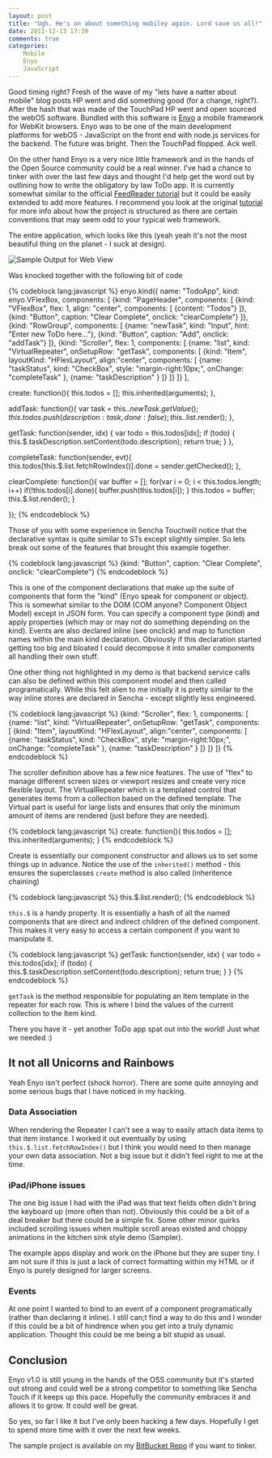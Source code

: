 ```yaml
---
layout: post
title: "Ugh. He's on about something mobiley again. Lord save us all!"
date: 2011-12-13 17:39
comments: true
categories:
    Mobile
    Enyo
    JavaScript
---
```


Good timing right?  Fresh of the wave of my "lets have a natter about mobile" blog posts HP went and did something good (for a change, right?).  After the hash that was made of the TouchPad HP went and open sourced the webOS software. <!-- more -->  Bundled with this software is [Enyo](https://developer.palm.com/content/api/dev-guide/enyo.html) a mobile framework for WebKit browsers.  Enyo was to be one of the main development platforms for webOS - JavaScript on the front end with node.js services for the backend.  The future was bright.  Then the TouchPad flopped.  Ack well.

On the other hand Enyo is a very nice little framework and in the hands of the Open Source community could be a real winner.  I've had a chance to tinker with over the last few days and thought I'd help get the word out by outlining how to write the obligatory by law ToDo app.  It is currently somewhat similar to the official [FeedReader tutorial](https://developer.palm.com/content/api/dev-guide/enyo/tutorial.html) but it could be easily extended to add more features.  I recommend you look at the original [tutorial](https://developer.palm.com/content/api/dev-guide/enyo/tutorial.html) for more info about how the project is structured as there are certain conventions that may seem odd to your typical web framework.

The entire application, which looks like this (yeah yeah it's not the most beautiful thing on the planet - I suck at design).

![Sample Output for Web View](/images/blog/enyo/todo.png)

Was knocked together with the following bit of code

{% codeblock lang:javascript %}
enyo.kind({
  name: "TodoApp",
  kind: enyo.VFlexBox,
  components: [
      {kind: "PageHeader",  components: [
        {kind: "VFlexBox",  flex: 1, align: "center", components: [ {content: "Todos"} ]},
        {kind: "Button", caption: "Clear Complete", onclick: "clearComplete"}
      ]},
      {kind: "RowGroup",  components: [
        {name: "newTask", kind: "Input", hint: "Enter new ToDo here..."},
        {kind: "Button", caption: "Add", onclick: "addTask"}
      ]},
      {kind: "Scroller",  flex: 1,  components: [
        {name: "list", kind: "VirtualRepeater", onSetupRow: "getTask", components: [
          {kind: "Item", layoutKind: "HFlexLayout", align:"center", components: [
            {name: "taskStatus", kind: "CheckBox", style: "margin-right:10px;", onChange: "completeTask" },
            {name: "taskDescription" }
          ]}
        ]}
      ]}
  ],

  create: function(){
    this.todos = [];
    this.inherited(arguments);
  },

  addTask: function(){
    var task = this.$.newTask.getValue();
    this.todos.push({ description: task, done: false });
    this.$.list.render();
  },

  getTask: function(sender, idx) {
    var todo = this.todos[idx];
    if (todo) {
        this.$.taskDescription.setContent(todo.description);
        return true;
    }
  },

  completeTask: function(sender, evt){
    this.todos[this.$.list.fetchRowIndex()].done = sender.getChecked();
  },

  clearComplete: function(){
    var buffer = [];
    for(var i = 0; i < this.todos.length; i++) if(!this.todos[i].done){
      buffer.push(this.todos[i]);
    }
    this.todos = buffer;
    this.$.list.render();
  }

});
{% endcodeblock %}

Those of you with some experience in Sencha Touchwill notice that the declarative syntax is quite similar to STs except slightly simpler.  So lets break out some of the features that brought this example together.

{% codeblock lang:javascript %}
{kind: "Button", caption: "Clear Complete", onclick: "clearComplete"}
{% endcodeblock %}

This is one of the component declarations that make up the suite of components that form the "kind" (Enyo speak for component or object).  This is somewhat similar to the DOM (COM anyone?  Component Object Model) except in JSON form.  You can specify a component type (kind) and apply properties (which may or may not do something depending on the kind).  Events are also declared inline (see onclick) and map to function names within the main kind declaration.  Obviously if this declaration started getting too big and bloated I could decompose it into smaller components all handling their own stuff.

One other thing not highlighted in my demo is that backend service calls can also be defined within this component model and then called programatically.  While this felt alien to me initially it is pretty similar to the way inline stores are declared in Sencha - except slightly less engineered.

{% codeblock lang:javascript %}
{kind: "Scroller",  flex: 1,  components: [
    {name: "list", kind: "VirtualRepeater", onSetupRow: "getTask", components: [
      {kind: "Item", layoutKind: "HFlexLayout", align:"center", components: [
        {name: "taskStatus", kind: "CheckBox", style: "margin-right:10px;", onChange: "completeTask" },
        {name: "taskDescription" }
      ]}
    ]}
]}
{% endcodeblock %}

The scroller definition above has a few nice features.  The use of "flex" to manage different screen sizes or viewport resizes and create very nice flexible layout.  The VirtualRepeater which is a templated control that generates items from a collection based on the defined template.  The Virtual part is useful for large lists and ensures that only the minimum amount of items are rendered (just before they are needed).

{% codeblock lang:javascript %}
create: function(){
    this.todos = [];
    this.inherited(arguments);
}
{% endcodeblock %}

Create is essentially our component constructor and allows us to set some things up in advance.  Notice the use of the `inherited()` method - this ensures the superclasses `create` method is also called (inheritence chaining)

{% codeblock lang:javascript %}
this.$.list.render();
{% endcodeblock %}

`this.$` is a handy property.  It is essentially a hash of all the named components that are direct and indirect children of the defined component.  This makes it very easy to access a certain component if you want to manipulate it.

{% codeblock lang:javascript %}
getTask: function(sender, idx) {
    var todo = this.todos[idx];
    if (todo) {
        this.$.taskDescription.setContent(todo.description);
        return true;
    }
}
{% endcodeblock %}

`getTask` is the method responsible for populating an Item template in the repeater for each row.  This is where I bind the values of the current collection to the Item kind.

There you have it - yet another ToDo app spat out into the world!  Just what we needed :)

## It not all Unicorns and Rainbows

Yeah Enyo isn't perfect (shock horror).  There are some quite annoying and some serious bugs that I have noticed in my hacking.

### Data Association

When rendering the Repeater I can't see a way to easily attach data items to that item instance.  I worked it out eventually by using `this.$.list.fetchRowIndex()` but I think you would need to then manage your own data association.  Not a big issue but it didn't feel right to me at the time.

### iPad/iPhone issues

The one big issue I had with the iPad was that text fields often didn't bring the keyboard up (more often than not).  Obviously this could be a bit of a deal breaker but there could be a simple fix.  Some other minor quirks included scrolling issues when multiple scroll areas existed and choppy animations in the kitchen sink style demo (Sampler).

The example apps display and work on the iPhone but they are super tiny.  I am not sure if this is just a lack of correct formatting within my HTML or if Enyo is purely designed for larger screens.

### Events

At one point I wanted to bind to an event of a component programatically (rather than declaring it inline).  I still can;t find a way to do this and I wonder if this could be a bit of hindrence when you get into a truly dynamic application.  Thought this could be me being a bit stupid as usual.

## Conclusion

Enyo v1.0 is still young in the hands of the OSS community but it's started out strong and could well be a strong competitor to something like Sencha Touch if it keeps up this pace.  Hopefully the community embraces it and allows it to grow.  It could well be great.

So yes, so far I like it but I've only been hacking a few days.  Hopefully I get to spend more time with it over the next few weeks.

The sample project is available on my [BitBucket Repo](https://bitbucket.org/kouphax/enyo-todos) if you want to tinker.
